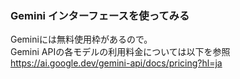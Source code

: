 ### Gemini インターフェースを使ってみる
Geminiには無料使用枠があるので。  
Gemini APIの各モデルの利用料金については以下を参照  
https://ai.google.dev/gemini-api/docs/pricing?hl=ja  
